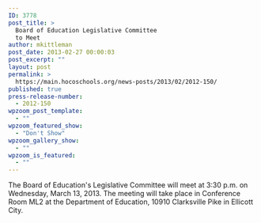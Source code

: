 ```yaml
---
ID: 3778
post_title: >
  Board of Education Legislative Committee
  to Meet
author: mkittleman
post_date: 2013-02-27 00:00:03
post_excerpt: ""
layout: post
permalink: >
  https://main.hocoschools.org/news-posts/2013/02/2012-150/
published: true
press-release-number:
  - 2012-150
wpzoom_post_template:
  - ""
wpzoom_featured_show:
  - "Don't Show"
wpzoom_gallery_show:
  - ""
wpzoom_is_featured:
  - ""
---
```

The Board of Education's Legislative Committee will meet at 3:30 p.m. on Wednesday, March 13, 2013. The meeting will take place in Conference Room ML2 at the Department of Education, 10910 Clarksville Pike in Ellicott City.